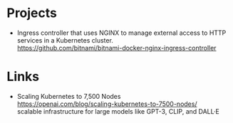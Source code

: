 # Projects
- Ingress controller that uses NGINX to manage external access to HTTP services in a Kubernetes cluster.  
    https://github.com/bitnami/bitnami-docker-nginx-ingress-controller

# Links
- Scaling Kubernetes to 7,500 Nodes  
    https://openai.com/blog/scaling-kubernetes-to-7500-nodes/  
    scalable infrastructure for large models like GPT-3, CLIP, and DALL·E

